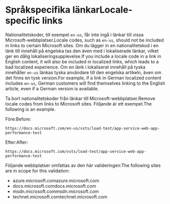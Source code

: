 # <a name="locale-specific-links"></a><span data-ttu-id="5caee-101">Språkspecifika länkar</span><span class="sxs-lookup"><span data-stu-id="5caee-101">Locale-specific links</span></span>

<span data-ttu-id="5caee-102">Nationalitetskoder, till exempel `en-us`, får inte ingå i länkar till vissa Microsoft-webbplatser.</span><span class="sxs-lookup"><span data-stu-id="5caee-102">Locale codes, such as `en-us`, should not be included in links to certain Microsoft sites.</span></span> <span data-ttu-id="5caee-103">Om du lägger in en nationalitetskod i en länk till innehåll på engelska tas den även med i lokaliserade länkar, vilket ger en dålig lokaliseringsupplevelse.</span><span class="sxs-lookup"><span data-stu-id="5caee-103">If you include a locale code in a link in English content, it will also be included in localized links, which leads to a bad localized experience.</span></span> <span data-ttu-id="5caee-104">Om en länk i lokaliserat innehåll på tyska innehåller `en-us` länkas tyska användare till den engelska artikeln, även om det finns en tysk version.</span><span class="sxs-lookup"><span data-stu-id="5caee-104">For example, if a link in German localized content includes `en-us`, German customers will find themselves linking to the English article, even if a German version is available.</span></span>

<span data-ttu-id="5caee-105">Ta bort nationalitetskoder från länkar till Microsoft-webbplatser.</span><span class="sxs-lookup"><span data-stu-id="5caee-105">Remove locale codes from links to Microsoft sites.</span></span> <span data-ttu-id="5caee-106">Följande är ett exempel.</span><span class="sxs-lookup"><span data-stu-id="5caee-106">The following is an example.</span></span>

<span data-ttu-id="5caee-107">Före:</span><span class="sxs-lookup"><span data-stu-id="5caee-107">Before:</span></span>

`https://docs.microsoft.com/en-us/vsts/load-test/app-service-web-app-performance-test`

<span data-ttu-id="5caee-108">Efter:</span><span class="sxs-lookup"><span data-stu-id="5caee-108">After:</span></span>

`https://docs.microsoft.com/vsts/load-test/app-service-web-app-performance-test`

<span data-ttu-id="5caee-109">Följande webbplatser omfattas av den här valideringen:</span><span class="sxs-lookup"><span data-stu-id="5caee-109">The following sites are in scope for this validation:</span></span>

- <span data-ttu-id="5caee-110">azure.microsoft.com</span><span class="sxs-lookup"><span data-stu-id="5caee-110">azure.microsoft.com</span></span>
- <span data-ttu-id="5caee-111">docs.microsoft.com</span><span class="sxs-lookup"><span data-stu-id="5caee-111">docs.microsoft.com</span></span>
- <span data-ttu-id="5caee-112">msdn.microsoft.com</span><span class="sxs-lookup"><span data-stu-id="5caee-112">msdn.microsoft.com</span></span>
- <span data-ttu-id="5caee-113">technet.microsoft.com</span><span class="sxs-lookup"><span data-stu-id="5caee-113">technet.microsoft.com</span></span>